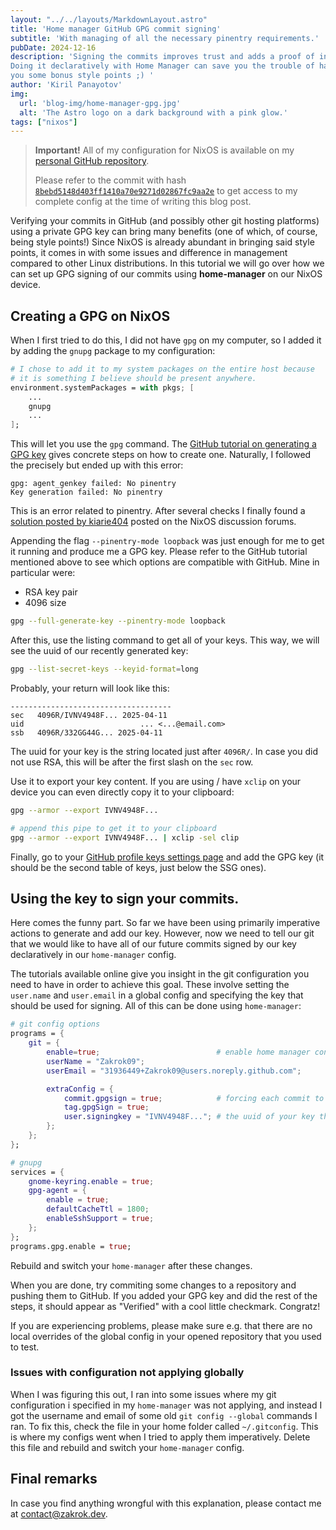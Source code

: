 ```yaml
---
layout: "../../layouts/MarkdownLayout.astro"
title: 'Home manager GitHub GPG commit signing'
subtitle: 'With managing of all the necessary pinentry requirements.'
pubDate: 2024-12-16
description: 'Signing the commits improves trust and adds a proof of integrity to your work.
Doing it declaratively with Home Manager can save you the trouble of having to reconfigure options and can also give
you some bonus style points ;) '
author: 'Kiril Panayotov'
img:
  url: 'blog-img/home-manager-gpg.jpg'
  alt: 'The Astro logo on a dark background with a pink glow.'
tags: ["nixos"]
---
```


> **Important!** All of my configuration for NixOS is available on my [personal GitHub repository](). 
>
> Please refer to the commit with hash [`8bebd5148d403ff1410a70e9271d02867fc9aa2e`](https://github.com/Zakrok09/Zakrok09/tree/8bebd5148d403ff1410a70e9271d02867fc9aa2e) to get access to my complete 
> config at the time of writing this blog post.

Verifying your commits in GitHub (and possibly other git hosting platforms) using a private GPG key can bring many 
benefits (one of which, of course, being style points!) Since NixOS is already abundant in bringing said style 
points, it comes in with some issues and difference in management compared to other Linux distributions. In this 
tutorial we will go over how we can set up GPG signing of our commits using **home-manager** on our NixOS device.

## Creating a GPG on NixOS

When I first tried to do this, I did not have `gpg` on my computer, so I added it by adding the `gnupg` package to 
my configuration:

```nix
# I chose to add it to my system packages on the entire host because 
# it is something I believe should be present anywhere.
environment.systemPackages = with pkgs; [
    ...
    gnupg
    ...
];
```

This will let you use the `gpg` command. The [GitHub tutorial on generating a GPG key]() gives concrete steps on how 
to create one. Naturally, I followed the precisely but ended up with this error:

```
gpg: agent_genkey failed: No pinentry
Key generation failed: No pinentry
```

This is an error related to pinentry. After several checks I finally found a [solution posted by kiarie404](https://discourse.nixos.org/t/cant-get-gnupg-to-work-no-pinentry/15373/33) posted on the NixOS discussion forums.

Appending the flag `--pinentry-mode loopback` was just enough for me to get it running and produce me a GPG key. 
Please refer to the GitHub tutorial mentioned above to see which options are compatible with GitHub. Mine in 
particular were:
- RSA key pair
- 4096 size

```bash
gpg --full-generate-key --pinentry-mode loopback
```

After this, use the listing command to get all of your keys. This way, we will see the uuid of our recently 
generated key:

```bash
gpg --list-secret-keys --keyid-format=long
```

Probably, your return will look like this:

```
------------------------------------
sec   4096R/IVNV4948F... 2025-04-11 
uid                          ... <...@email.com>
ssb   4096R/332GG44G... 2025-04-11
```

The uuid for your key is the string located just after `4096R/`. In case you did not use RSA, this will be after the 
first slash on the `sec` row.

Use it to export your key content. If you are using / have `xclip` on your device you can even directly copy it to 
your clipboard:

```bash
gpg --armor --export IVNV4948F...

# append this pipe to get it to your clipboard
gpg --armor --export IVNV4948F... | xclip -sel clip
```

Finally, go to your [GitHub profile keys settings page](https://github.com/settings/keys) and add the GPG key (it 
should be the second table of keys, just below the SSG ones).

## Using the key to sign your commits.

Here comes the funny part. So far we have been using primarily imperative actions to generate and add our key. 
However, now we need to tell our git that we would like to have all of our future commits signed by our key 
declaratively in our `home-manager` config. 

The tutorials available online give you insight in the git configuration you need to have in order to achieve this 
goal. These involve setting the `user.name` and `user.email` in a global config and specifying the key that should 
be used for signing. All of this can be done using `home-manager`:

```nix
# git config options
programs = {
    git = {
        enable=true;                          # enable home manager config of git
        userName = "Zakrok09";
        userEmail = "31936449+Zakrok09@users.noreply.github.com";

        extraConfig = {
            commit.gpgsign = true;            # forcing each commit to be gpg signed
            tag.gpgSign = true;               
            user.signingkey = "IVNV4948F..."; # the uuid of your key that you got earlier
        };
    };
};

# gnupg
services = {
    gnome-keyring.enable = true;
    gpg-agent = {
        enable = true;
        defaultCacheTtl = 1800;
        enableSshSupport = true;
    };
};
programs.gpg.enable = true;
```

Rebuild and switch your `home-manager` after these changes.

When you are done, try commiting some changes to a repository and pushing them to GitHub. If you added your GPG key 
and did the rest of the steps, it should appear as "Verified" with a cool little checkmark. Congratz! 

If you are experiencing problems, please make sure e.g. that there are no local overrides of the global config in 
your opened repository that you used to test. 

### Issues with configuration not applying globally

When I was figuring this out, I ran into some issues where my git configuration i specified in my `home-manager` was 
not applying, and instead I got the username and email of some old `git config --global` commands I ran. To fix this,
check the file in your home folder called `~/.gitconfig`. This is where my configs went when I tried to apply them 
imperatively. Delete this file and rebuild and switch your `home-manager` config.

## Final remarks

In case you find anything wrongful with this explanation, please contact me at [contact@zakrok.dev](mailto:contact@zakrok.dev?subject=Blog%20post%20complaint%20%7C%20Home%20manager%20GitHub%20GPG%20commit%20signing%20%40%20zakrok.dev).
